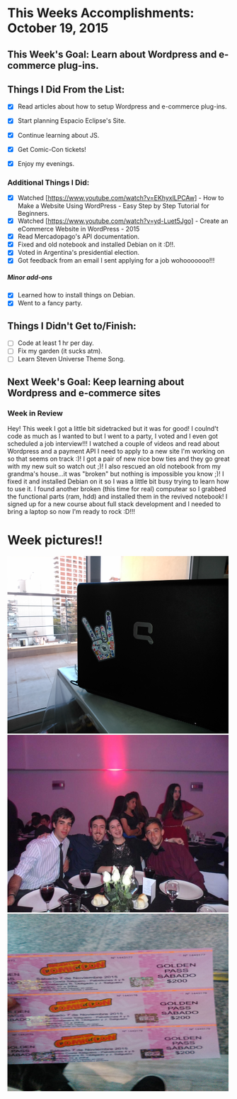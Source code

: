 # This Weeks Accomplishments: October 19, 2015

## This Week's Goal: Learn about Wordpress and e-commerce plug-ins.

## Things I Did From the List:

- [x] Read articles about how to setup Wordpress and e-commerce plug-ins.
- [x] Start planning Espacio Eclipse's Site.
- [x] Continue learning about JS.
- [x] Get Comic-Con tickets!
- [x] Enjoy my evenings.


### Additional Things I Did:

- [x] Watched [https://www.youtube.com/watch?v=EKhyxlLPCAw] - How to Make a Website Using WordPress - Easy Step by Step Tutorial for Beginners.
- [x] Watched [https://www.youtube.com/watch?v=yd-Luet5Jgo] - Create an eCommerce Website in WordPress - 2015
- [x] Read Mercadopago's API documentation. 
- [x] Fixed and old notebook and installed Debian on it :D!!.
- [x] Voted in Argentina's presidential election.
- [x] Got feedback from an email I sent applying for a job wohooooooo!!!

##### Minor add-ons

- [x] Learned how to install things on Debian.
- [x] Went to a fancy party.

## Things I Didn't Get to/Finish:

- [ ] Code at least 1 hr per day.
- [ ] Fix my garden (it sucks atm).
- [ ] Learn Steven Universe Theme Song.

## Next Week's Goal: Keep learning about Wordpress and e-commerce sites

### Week in Review

Hey! This week I got a little bit sidetracked but it was for good! I coulnd't code as much as I wanted to but I went to a party, I voted and
I even got scheduled a job interview!!! I watched a couple of videos and read about Wordpress and a payment API I need to apply to a new site I'm working on
so that seems on track :)! I got a pair of new nice bow ties and they go great with my new suit so watch out ;)! I also rescued an old notebook
from my grandma's house...it was "broken" but nothing is impossible you know ;)! I fixed it and installed Debian on it so I was a little bit busy
trying to learn how to use it. I found another broken (this time for real) computear so I grabbed the functional parts (ram, hdd) and installed them in
the revived notebook! I signed up for a new course about full stack development and I needed to bring a laptop so now I'm ready to rock :D!!!

# Week pictures!!

<img src="https://github.com/julianaramburu/personal-goals/blob/master/accomplishments/pictures/2015-10-22-notebook.jpg" alt="notebook" height=400 width=500/>
<img src="https://github.com/julianaramburu/personal-goals/blob/master/accomplishments/pictures/2015-10-24-party.jpg" alt="party" height=400 width=500/>
<img src="https://github.com/julianaramburu/personal-goals/blob/master/accomplishments/pictures/2015-10-19-comicon.jpeg" alt="comicon" height=400 width=500/>
